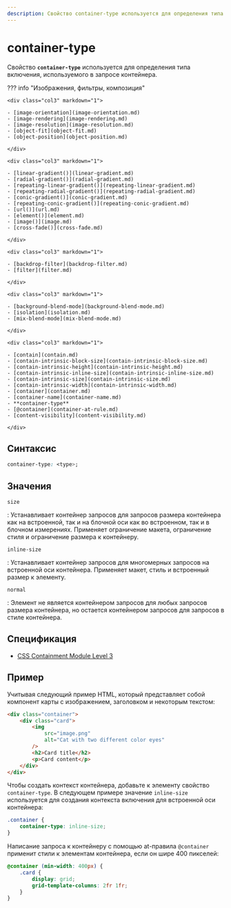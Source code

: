 ```yaml
---
description: Свойство container-type используется для определения типа включения, используемого в запросе контейнера
---
```


# container-type

Свойство **`container-type`** используется для определения типа включения, используемого в запросе контейнера.

??? info "Изображения, фильтры, композиция"

    <div class="col3" markdown="1">

    - [image-orientation](image-orientation.md)
    - [image-rendering](image-rendering.md)
    - [image-resolution](image-resolution.md)
    - [object-fit](object-fit.md)
    - [object-position](object-position.md)

    </div>

    <div class="col3" markdown="1">

    - [linear-gradient()](linear-gradient.md)
    - [radial-gradient()](radial-gradient.md)
    - [repeating-linear-gradient()](repeating-linear-gradient.md)
    - [repeating-radial-gradient()](repeating-radial-gradient.md)
    - [conic-gradient()](conic-gradient.md)
    - [repeating-conic-gradient()](repeating-conic-gradient.md)
    - [url()](url.md)
    - [element()](element.md)
    - [image()](image.md)
    - [cross-fade()](cross-fade.md)

    </div>

    <div class="col3" markdown="1">

    - [backdrop-filter](backdrop-filter.md)
    - [filter](filter.md)

    </div>

    <div class="col3" markdown="1">

    - [background-blend-mode](background-blend-mode.md)
    - [isolation](isolation.md)
    - [mix-blend-mode](mix-blend-mode.md)

    </div>

    <div class="col3" markdown="1">

    - [contain](contain.md)
    - [contain-intrinsic-block-size](contain-intrinsic-block-size.md)
    - [contain-intrinsic-height](contain-intrinsic-height.md)
    - [contain-intrinsic-inline-size](contain-intrinsic-inline-size.md)
    - [contain-intrinsic-size](contain-intrinsic-size.md)
    - [contain-intrinsic-width](contain-intrinsic-width.md)
    - [container](container.md)
    - [container-name](container-name.md)
    - **container-type**
    - [@container](container-at-rule.md)
    - [content-visibility](content-visibility.md)

    </div>

## Синтаксис

```css
container-type: <type>;
```

## Значения

`size`

: Устанавливает контейнер запросов для запросов размера контейнера как на встроенной, так и на блочной оси как во встроенном, так и в блочном измерениях. Применяет ограничение макета, ограничение стиля и ограничение размера к контейнеру.

`inline-size`

: Устанавливает контейнер запросов для многомерных запросов на встроенной оси контейнера. Применяет макет, стиль и встроенный размер к элементу.

`normal`

: Элемент не является контейнером запросов для любых запросов размера контейнера, но остается контейнером запросов для запросов в стиле контейнера.

## Спецификация

-   [CSS Containment Module Level 3](https://w3c.github.io/csswg-drafts/css-contain-3/#container-type)

## Пример

Учитывая следующий пример HTML, который представляет собой компонент карты с изображением, заголовком и некоторым текстом:

```html
<div class="container">
    <div class="card">
        <img
            src="image.png"
            alt="Cat with two different color eyes"
        />
        <h2>Card title</h2>
        <p>Card content</p>
    </div>
</div>
```

Чтобы создать контекст контейнера, добавьте к элементу свойство `container-type`. В следующем примере значение `inline-size` используется для создания контекста включения для встроенной оси контейнера:

```css
.container {
    container-type: inline-size;
}
```

Написание запроса к контейнеру с помощью at-правила `@container` применит стили к элементам контейнера, если он шире 400 пикселей:

```css
@container (min-width: 400px) {
    .card {
        display: grid;
        grid-template-columns: 2fr 1fr;
    }
}
```
